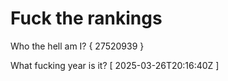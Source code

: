 # Fuck the rankings

Who the hell am I?
{ 27520939 }

What fucking year is it?
[ 2025-03-26T20:16:40Z ]
